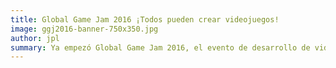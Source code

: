 ```yaml
---
title: Global Game Jam 2016 ¡Todos pueden crear videojuegos!
image: ggj2016-banner-750x350.jpg
author: jpl
summary: Ya empezó Global Game Jam 2016, el evento de desarrollo de videojuegos más grande del mundo. En Chile y Latinoamérica también hay miles de participantes.
---
```


